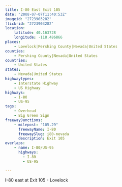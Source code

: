 ```yaml
---
title: I-80 East Exit 105
date: "2008-07-07T11:40:53Z"
imageid: "2723903282"
flickrid: "2723903282"
location:
    latitude: 40.163728
    longitude: -118.486866
places:
    - Lovelock|Pershing County|Nevada|United States
counties:
    - Pershing County|Nevada|United States
countries:
    - United States
states:
    - Nevada|United States
highwaytypes:
    - Interstate Highway
    - US Highway
highways:
    - I-80
    - US-95
tags:
    - Overhead
    - Big Green Sign
freewayJunctions:
    - milepost: "105.29"
      freewayName: I-80
      freewaySlug: i80-nevada
      description: Exit 105
overlaps:
    - name: I-80/US-95
      highways:
        - I-80
        - US-95

---
```

I-80 east at Exit 105 - Lovelock